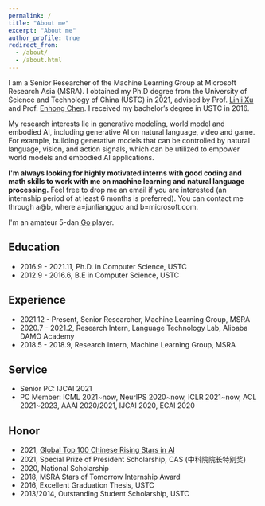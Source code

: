 ```yaml
---
permalink: /
title: "About me"
excerpt: "About me"
author_profile: true
redirect_from: 
  - /about/
  - /about.html
---
```


I am a Senior Researcher of the Machine Learning Group at Microsoft Research Asia (MSRA). I obtained my Ph.D degree from the University of Science and Technology of China (USTC) in 2021, advised by Prof. [Linli Xu](http://staff.ustc.edu.cn/~linlixu/) and Prof. [Enhong Chen](http://staff.ustc.edu.cn/~cheneh/). I received my bachelor’s degree in USTC in 2016.

My research interests lie in generative modeling, world model and embodied AI, including generative AI on natural language, video and game. For example, building generative models that can be controlled by natural language, vision, and action signals, which can be utilized to empower world models and embodied AI applications.

**I'm always looking for highly motivated interns with good coding and math skills to work with me on machine learning and natural language processing.** Feel free to drop me an email if you are interested (an internship period of at least 6 months is preferred). You can contact me through a@b, where a=junliangguo and b=microsoft.com.

I'm an amateur 5-dan [Go](https://en.wikipedia.org/wiki/Go_(game)) player.

Education
------
+ 2016.9 - 2021.11, Ph.D. in Computer Science, USTC 
+ 2012.9 - 2016.6, B.E in Computer Science, USTC

Experience
------
+ 2021.12 - Present, Senior Researcher, Machine Learning Group, MSRA
+ 2020.7 - 2021.2, Research Intern, Language Technology Lab, Alibaba DAMO Academy
+ 2018.5 - 2018.9, Research Intern, Machine Learning Group, MSRA

Service
------
+ Senior PC: IJCAI 2021
+ PC Member: ICML 2021~now, NeurIPS 2020~now, ICLR 2021~now, ACL 2021~2023, AAAI 2020/2021, IJCAI 2020, ECAI 2020

Honor
------
+ 2021, [Global Top 100 Chinese Rising Stars in AI](https://mp.weixin.qq.com/s?__biz=MzA4NzQ5MTA2NA==&mid=2653639431&idx=1&sn=25b6368c1954419b9090840347d9a27d&chksm=8be75b90bc90d286a5af3ef8e610e822d705dc3cf4382b45e3f14489f3e7ec4fd8c95ed0eceb&mpshare=1&scene=1&srcid=0511Xm4oHijiwDv4KcEghbUb&sharer_sharetime=1620736827133&sharer_shareid=e7616cf89ef404bec7438fbb68255a36&exportkey=AWkwb%2Bl1uPnVzL%2BWNpEDdQs%3D&pass_ticket=J5s4nMQkkBSwxlh5020501MatRGxky%2FfIk2qGEFIZdbRUco4XDC7G6xA1uyrMTBO&wx_header=0#rd)
+ 2021, Special Prize of President Scholarship, CAS (中科院院长特别奖)
+ 2020, National Scholarship
+ 2018, MSRA Stars of Tomorrow Internship Award
+ 2016, Excellent Graduation Thesis, USTC
+ 2013/2014, Outstanding Student Scholarship, USTC


<script type="text/javascript" id="clustrmaps" src="//cdn.clustrmaps.com/map_v2.js?cl=ffffff&w=300&t=m&d=XXivmJ7W3pK8fcpDvYYMJ2ZU66fcrCJzM7k7DxGEce8"></script>

